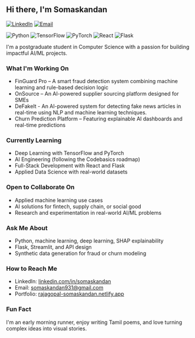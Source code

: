 ## Hi there, I'm Somaskandan

[![LinkedIn](https://img.shields.io/badge/LinkedIn-Somaskandan-blue?logo=linkedin\&logoColor=white)](https://www.linkedin.com/in/somaskandan/) [![Email](https://img.shields.io/badge/Email-somaskandan931@gmail.com-red?logo=gmail\&logoColor=white)](mailto:somaskandan931@gmail.com)

![Python](https://img.shields.io/badge/Python-3670A0?logo=python\&logoColor=white) ![TensorFlow](https://img.shields.io/badge/TensorFlow-FF6F00?logo=tensorflow\&logoColor=white) ![PyTorch](https://img.shields.io/badge/PyTorch-EE4C2C?logo=pytorch\&logoColor=white) ![React](https://img.shields.io/badge/React-61DAFB?logo=react\&logoColor=black) ![Flask](https://img.shields.io/badge/Flask-000000?logo=flask\&logoColor=white)

I'm a postgraduate student in Computer Science with a passion for building impactful AI/ML projects.

### What I'm Working On

* FinGuard Pro – A smart fraud detection system combining machine learning and rule-based decision logic
* OnSource – An AI-powered supplier sourcing platform designed for SMEs
* DeFakeIt - An AI-powered system for detecting fake news articles in real-time using NLP and machine learning techniques.
* Churn Prediction Platform – Featuring explainable AI dashboards and real-time predictions

### Currently Learning

* Deep Learning with TensorFlow and PyTorch
* AI Engineering (following the Codebasics roadmap)
* Full-Stack Development with React and Flask
* Applied Data Science with real-world datasets

### Open to Collaborate On

* Applied machine learning use cases
* AI solutions for fintech, supply chain, or social good
* Research and experimentation in real-world AI/ML problems

### Ask Me About

* Python, machine learning, deep learning, SHAP explainability
* Flask, Streamlit, and API design
* Synthetic data generation for fraud or churn modeling

### How to Reach Me

* LinkedIn: [linkedin.com/in/somaskandan](https://www.linkedin.com/in/somaskandan/)
* Email: [somaskandan931@gmail.com](mailto:somaskandan931@gmail.com)
* Portfolio: [rajagopal-somaskandan.netlify.app](https://rajagopal-somaskandan.netlify.app/)

### Fun Fact

I'm an early morning runner, enjoy writing Tamil poems, and love turning complex ideas into visual stories.
